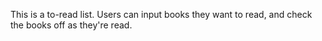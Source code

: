 This is a to-read list. Users can input books they want to read, and check the books off as they're read.